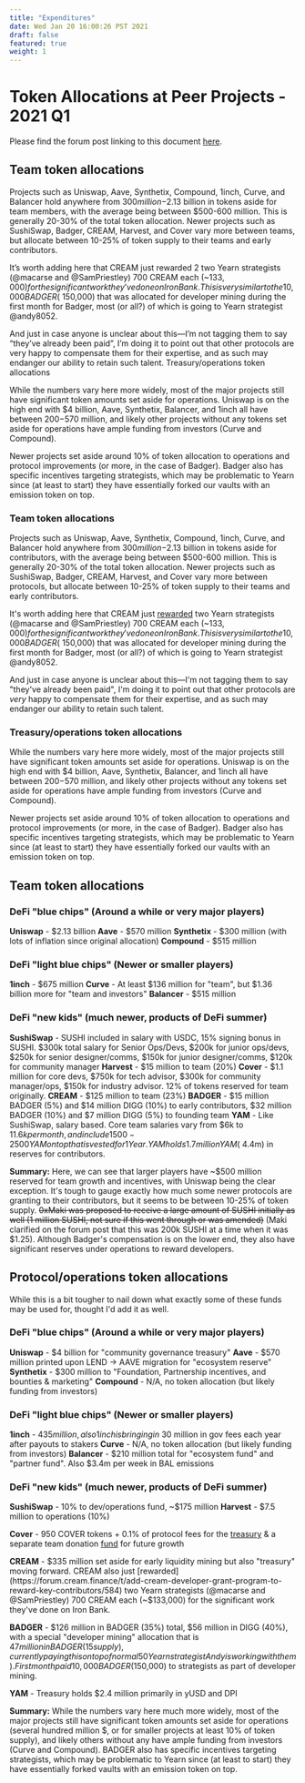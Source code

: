 ```yaml
---
title: "Expenditures"
date: Wed Jan 20 16:00:26 PST 2021
draft: false
featured: true
weight: 1
---
```


# Token Allocations at Peer Projects - 2021 Q1

Please find the forum post linking to this document
[here](https://gov.yearn.finance/t/token-allocations-at-peer-projects/9268/5).

## Team token allocations

Projects such as Uniswap, Aave, Synthetix, Compound, 1inch, Curve, and Balancer
hold anywhere from $300 million-$2.13 billion in tokens aside for team members,
with the average being between $500-600 million. This is generally 20-30% of the
total token allocation. Newer projects such as SushiSwap, Badger, CREAM,
Harvest, and Cover vary more between teams, but allocate between 10-25% of token
supply to their teams and early contributors.

It’s worth adding here that CREAM just rewarded 2 two Yearn strategists
(@macarse and @SamPriestley) 700 CREAM each (~$133,000) for the significant work
they’ve done on Iron Bank. This is very similar to the 10,000 BADGER (~$150,000)
that was allocated for developer mining during the first month for Badger, most
(or all?) of which is going to Yearn strategist @andy8052.

And just in case anyone is unclear about this—I’m not tagging them to say
“they’ve already been paid”, I’m doing it to point out that other protocols are
very happy to compensate them for their expertise, and as such may endanger our
ability to retain such talent.
Treasury/operations token allocations

While the numbers vary here more widely, most of the major projects still have
significant token amounts set aside for operations. Uniswap is on the high end
with $4 billion, Aave, Synthetix, Balancer, and 1inch all have between $200-$570
million, and likely other projects without any tokens set aside for operations
have ample funding from investors (Curve and Compound).

Newer projects set aside around 10% of token allocation to operations and
protocol improvements (or more, in the case of Badger). Badger also has specific
incentives targeting strategists, which may be problematic to Yearn since (at
least to start) they have essentially forked our vaults with an emission token
on top.

### Team token allocations

Projects such as Uniswap, Aave, Synthetix, Compound, 1inch, Curve, and Balancer
hold anywhere from $300 million-$2.13 billion in tokens aside for contributors,
with the average being between $500-600 million. This is generally 20-30% of the
total token allocation. Newer projects such as SushiSwap, Badger, CREAM,
Harvest, and Cover vary more between protocols, but allocate between 10-25% of
token supply to their teams and early contributors.

It's worth adding here that CREAM just
[rewarded](https://forum.cream.finance/t/add-cream-developer-grant-program-to-reward-key-contributors/584)
two Yearn strategists (@macarse and @SamPriestley) 700 CREAM each (~$133,000)
for the significant work they've done on Iron Bank. This is very similar to the
10,000 BADGER (~$150,000) that was allocated for developer mining during the
first month for Badger, most (or all?) of which is going to Yearn strategist
@andy8052.

And just in case anyone is unclear about this—I'm not tagging them to say
"they've already been paid", I'm doing it to point out that other protocols are
_very_ happy to compensate them for their expertise, and as such may endanger
our ability to retain such talent.

### Treasury/operations token allocations

While the numbers vary here more widely, most of the major projects still have
significant token amounts set aside for operations. Uniswap is on the high end
with $4 billion, Aave, Synthetix, Balancer, and 1inch all have between $200-$570
million, and likely other projects without any tokens set aside for operations
have ample funding from investors (Curve and Compound).

Newer projects set aside around 10% of token allocation to operations and
protocol improvements (or more, in the case of Badger). Badger also has specific
incentives targeting strategists, which may be problematic to Yearn since (at
least to start) they have essentially forked our vaults with an emission token
on top.

## Team token allocations

### DeFi "blue chips" (Around a while or very major players)

**Uniswap** - $2.13 billion
**Aave** - $570 million
**Synthetix** - $300 million (with lots of inflation since original allocation)
**Compound** - $515 million

### DeFi "light blue chips" (Newer or smaller players)

**1inch** - $675 million
**Curve** - At least $136 million for "team", but $1.36 billion more for "team
and investors"
**Balancer** - $515 million

### DeFi "new kids" (much newer, products of DeFi summer)

**SushiSwap** - SUSHI included in salary with USDC, 15% signing bonus in SUSHI.
$300k total salary for Senior Ops/Devs, $200k for junior ops/devs, $250k for
senior designer/comms, $150k for junior designer/comms, $120k for community
manager
**Harvest** - $15 million to team (20%)
**Cover** - $1.1 million for core devs, $750k for tech advisor, $300k for
community manager/ops, $150k for industry advisor. 12% of tokens reserved for
team originally.
**CREAM** - $125 million to team (23%)
**BADGER** - $15 million BADGER (5%) and $14 million DIGG (10%) to early
contributors, $32 million BADGER (10%) and $7 million DIGG (5%) to founding team
**YAM** - Like SushiSwap, salary based. Core team salaries vary from $6k to
$11.6k per month, and include 1500-2500 YAM on top that is vested for 1 Year.
YAM holds 1.7 million YAM (~$4.4m) in reserves for contributors.

**Summary:** Here, we can see that larger players have ~$500 million reserved
for team growth and incentives, with Uniswap being the clear exception. It's
tough to gauge exactly how much some newer protocols are granting to their
contributors, but it seems to be between 10-25% of token supply. ~~0xMaki was
proposed to receive a large amount of SUSHI initially as well (1 million SUSHI,
not sure if this went through or was amended)~~ (Maki clarified on the forum
post that this was 200k SUSHI at a time when it was $1.25). Although Badger's
compensation is on the lower end, they also have significant reserves under
operations to reward developers.

## Protocol/operations token allocations

While this is a bit tougher to nail down what exactly some of these funds may be
used for, thought I'd add it as well.

### DeFi "blue chips" (Around a while or very major players)

**Uniswap** - $4 billion for "community governance treasury"
**Aave** - $570 million printed upon LEND -> AAVE migration for "ecosystem
reserve"
**Synthetix** - $300 million to "Foundation, Partnership incentives, and
bounties & marketing"
**Compound** - N/A, no token allocation (but likely funding from investors)

### DeFi "light blue chips" (Newer or smaller players)

**1inch** - $435 million, also 1inch is bringing in ~$30 million in gov fees
each year after payouts to stakers
**Curve** - N/A, no token allocation (but likely funding from investors)
**Balancer** - $210 million total for "ecosystem fund" and "partner fund". Also
$3.4m per week in BAL emissions

### DeFi "new kids" (much newer, products of DeFi summer)

**SushiSwap** - 10% to dev/operations fund, ~$175 million
**Harvest** - $7.5 million to operations (10%)

**Cover** - 950 COVER tokens + 0.1% of protocol fees for the
[treasury](https://etherscan.io/address/0x859eefc267671595d987d0f6589d7771d4877113)
& a separate team donation
[fund](https://etherscan.io/address/0xc698645b5c5b662b52a5a5c092804f23e3f5b4c5)
for future growth

**CREAM** - $335 million set aside for early liquidity mining but also
"treasury" moving forward. CREAM also just
[rewarded](https://forum.cream.finance/t/add-cream-developer-grant-program-to-reward-key-contributors/584)
two Yearn strategists (@macarse and @SamPriestley) 700 CREAM each (~$133,000)
for the significant work they've done on Iron Bank.

**BADGER** - $126 million in BADGER (35%) total, $56 million in DIGG (40%), with
a special "developer mining" allocation that is $47 million in BADGER (15% of
supply), currently paying this on top of normal 50% of fees to strategists (and
Yearn strategist Andy is working with them). First month paid 10,000 BADGER
($150,000) to strategists as part of developer mining.

**YAM** - Treasury holds $2.4 million primarily in yUSD and DPI

**Summary:** While the numbers vary here much more widely, most of the major
projects still have significant token amounts set aside for operations (several
hundred million $, or for smaller projects at least 10% of token supply), and
likely others without any have ample funding from investors (Curve and
Compound). BADGER also has specific incentives targeting strategists, which may
be problematic to Yearn since (at least to start) they have essentially forked
vaults with an emission token on top.

